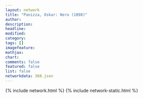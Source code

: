```yaml
---
layout: network
title: "Panizza, Oskar: Nero (1898)"
author:
description:
headline:
modified:
category:
tags: []
imagefeature: 
mathjax: 
chart: 
comments: false
featured: false
list: false
networkdata: 368.json
---
```

{% include network.html %}
{% include network-static.html %}
